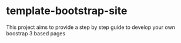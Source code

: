 # template-bootstrap-site
This project aims to provide a step by step guide to develop your own boostrap 3 based pages
